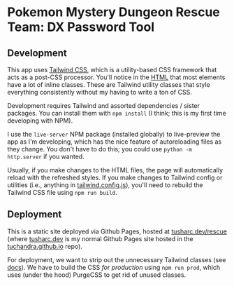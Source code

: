# Pokemon Mystery Dungeon Rescue Team: DX Password Tool


## Development
This app uses [Tailwind CSS](https://tailwindcss.com/), which is a utility-based CSS framework that acts as a post-CSS processor. You'll notice in the [HTML](https://github.com/tuchandra/rescue/blob/master/index.html) that most elements have a lot of inline classes. These are Tailwind utility classes that style everything consistently without my having to write a ton of CSS.

Development requires Tailwind and assorted dependencies / sister packages. You can install them with `npm install` (I think; this is my first time developing with NPM). 

I use the `live-server` NPM package (installed globally) to live-preview the app as I'm developing, which has the nice feature of autoreloading files as they change. You don't have to do this; you could use `python -m http.server` if you wanted.

Usually, if you make changes to the HTML files, the page will automatically reload with the refreshed styles. If you make changes to Tailwind config or utilities (i.e., anything in [tailwind.config.js](https://github.com/tuchandra/rescue/blob/master/tailwind.config.js)), you'll need to rebuild the Tailwind CSS file using `npm run build`.

## Deployment
This is a static site deployed via Github Pages, hosted at [tusharc.dev/rescue](https://tusharc.dev/rescue) (where [tusharc.dev](https://tusharc.dev) is my normal Github Pages site hosted in the [tuchandra.github.io](https://github.com/tuchandra/tuchandra.github.io) repo). 

For deployment, we want to strip out the unnecessary Tailwind classes (see [docs](https://tailwindcss.com/docs/controlling-file-size)). We have to build the CSS *for production* using `npm run prod`, which uses (under the hood) PurgeCSS to get rid of unused classes.

